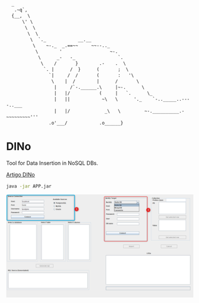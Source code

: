       _
       .~q`,
      {__,  \
          \' \
           \  \
            \  \
             \  `._            __.__
              \    ~-._  _.==~~     ~~--.._
               \        '                  ~-.
                \      _-   -_                `.
                 \    /       }        .-    .  \
                  `. |      /  }      (       ;  \
                    `|     /  /       (       :   '\
                     \    |  /        |      /       \
                      |     /`-.______.\     |~-.      \
                      |   |/           (     |   `.      \_
                      |   ||            ~\   \      '._    `-.._____..----..___
                      |   |/             _\   \         ~-.__________.-~~~~~~~~~'''
                    .o'___/            .o______}

# DINo
Tool for Data Insertion in NoSQL DBs.

[Artigo DINo](https://sol.sbc.org.br/index.php/erbd/article/view/2839/2801)

```bash
java -jar APP.jar
```
![Alt text](image.png)